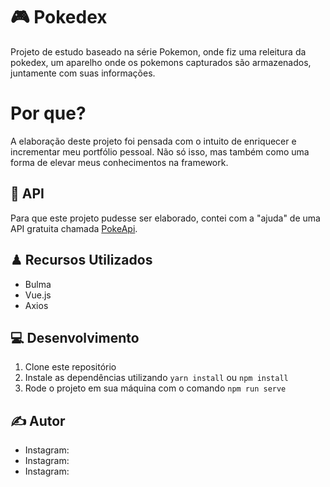 # 🎮 Pokedex

Projeto de estudo baseado na série Pokemon, onde fiz uma releitura da pokedex, um aparelho onde os pokemons capturados são armazenados, juntamente com suas informações.

# Por que?

A elaboração deste projeto foi pensada com o intuito de enriquecer e incrementar meu portfólio pessoal. Não só isso, mas também como uma forma de elevar meus conhecimentos na framework.

<h2>🔨 API</h2>

Para que este projeto pudesse ser elaborado, contei com a "ajuda" de uma API gratuita chamada <a href="https://pokeapi.co">PokeApi</a>.

<h2>♟ Recursos Utilizados</h2>
<ul>
  <li>Bulma</li>
  <li>Vue.js</li>
  <li>Axios</li>
</ul>

<h2>💻 Desenvolvimento</h2>

<ol>
  <li> Clone este repositório</li>
  <li>Instale as dependências utilizando <code>yarn install</code> ou <code>npm install</code></li>
  <li>Rode o projeto em sua máquina com o comando <code>npm run serve</code></li>
</ol>

<h2>✍️ Autor</h2>

<ul>
  <li>Instagram: </li>
  <li>Instagram: </li>
  <li>Instagram: </li>
</ul>
